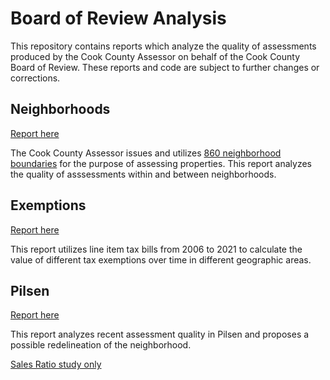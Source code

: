 # Board of Review Analysis

This repository contains reports which analyze the quality of assessments produced by the Cook County Assessor on behalf of the Cook County Board of Review. These reports and code are subject to further changes or corrections.

## Neighborhoods

[Report here](/neighborhoods_analysis.html)

The Cook County Assessor issues and utilizes [860 neighborhood boundaries](https://datacatalog.cookcountyil.gov/Property-Taxation/Assessor-Neighborhood-Boundaries/pcdw-pxtg) for the purpose of assessing properties. This report analyzes the quality of asssessments within and between neighborhoods.

## Exemptions

[Report here](/exemptions_analysis.html)

This report utilizes line item tax bills from 2006 to 2021 to calculate the value of different tax exemptions over time in different geographic areas.
 
## Pilsen

[Report here](/pilsen_analysis.html)

This report analyzes recent assessment quality in Pilsen and proposes a possible redelineation of the neighborhood.

[Sales Ratio study only](/77141.html)


